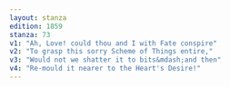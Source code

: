 ```yaml
---
layout: stanza
edition: 1859
stanza: 73
v1: "Ah, Love! could thou and I with Fate conspire"
v2: "To grasp this sorry Scheme of Things entire,"
v3: "⁠Would not we shatter it to bits&mdash;and then"
v4: "Re-mould it nearer to the Heart's Desire!"
---
```


